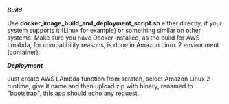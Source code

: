 ***Build***


Use **docker_image_build_and_deployment_script.sh** either directly, if your system supports it (Linux for example) or something similar on other systems.
Make sure you have Docker installed, as the build for AWS Lmabda, for compatibility reasons, is done in Amazon Linux 2 environment (container).



***Deployment***


Just create AWS LAmbda function from scratch, select Amazon Linux 2 runtime, give it name and then upload zip with binary, renamed to "bootstrap", this app should echo any request.
